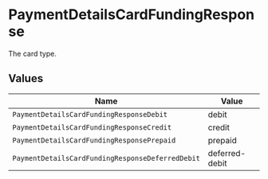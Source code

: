 # PaymentDetailsCardFundingResponse

The card type.


## Values

| Name                                             | Value                                            |
| ------------------------------------------------ | ------------------------------------------------ |
| `PaymentDetailsCardFundingResponseDebit`         | debit                                            |
| `PaymentDetailsCardFundingResponseCredit`        | credit                                           |
| `PaymentDetailsCardFundingResponsePrepaid`       | prepaid                                          |
| `PaymentDetailsCardFundingResponseDeferredDebit` | deferred-debit                                   |